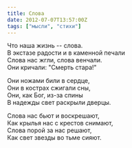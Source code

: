 ```yaml
---
title: Слова
date: 2012-07-07T13:57:00Z
tags: ["мысли", "стихи"]
---
```


Что наша жизнь -- слова.  
В экстазе радости и в каменной печали  
Слова нас жгли, слова венчали.  
Они кричали: "Смерть стара!"  

Они ножами били в сердце,  
Они в кострах сжигали сны,  
Они, как Бог, из-за спины  
В надежды свет раскрыли дверцы.  

Слова нас бьют и воскрешают,  
Как крылья нас с крестов снимают,   
Слова порой за нас решают,  
Как свет звезды во тьме сияют.  

